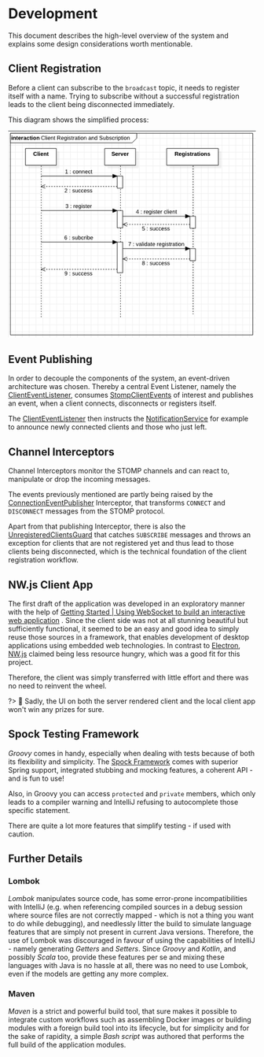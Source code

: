 # Development

This document describes the high-level overview of the system and explains some design considerations worth mentionable.

## Client Registration

Before a client can subscribe to the `broadcast` topic, it needs to register itself with a name. Trying to subscribe
without a successful registration leads to the client being disconnected immediately.

This diagram shows the simplified process:

![Client Registration](../assets/client-reg.png)

## Event Publishing

In order to decouple the components of the system, an event-driven architecture was chosen. Thereby a central Event
Listener, namely the [ClientEventListener](/apubsub/apidocs/com/github/jazzschmidt/apubsub/ClientEventListener.html),
consumes
[StompClientEvents](/apubsub/apidocs/com/github/jazzschmidt/apubsub/events/StompClientEvent.html) of interest and
publishes an event, when a client connects, disconnects or registers itself.

The [ClientEventListener](/apubsub/apidocs/com/github/jazzschmidt/apubsub/ClientEventListener.html) then instructs the
[NotificationService](/apubsub/apidocs/com/github/jazzschmidt/apubsub/NotificationService.html) for example to announce
newly connected clients and those who just left.

## Channel Interceptors

Channel Interceptors monitor the STOMP channels and can react to, manipulate or drop the incoming messages.

The events previously mentioned are partly being raised by
the [ConnectionEventPublisher](/apubsub/apidocs/com/github/jazzschmidt/apubsub/interceptor/ConnectionEventPublisher.html)
Interceptor, that transforms `CONNECT` and `DISCONNECT` messages from the STOMP protocol.

Apart from that publishing Interceptor, there is also
the [UnregisteredClientsGuard](/apubsub/apidocs/com/github/jazzschmidt/apubsub/interceptor/UnregisteredClientsGuard.html)
that catches `SUBSCRIBE` messages and throws an exception for clients that are not registered yet and thus lead to those
clients being disconnected, which is the technical foundation of the client registration workflow.

## NW.js Client App

The first draft of the application was developed in an exploratory manner with the help
of [Getting Started | Using WebSocket to build an interactive web application](https://spring.io/guides/gs/messaging-stomp-websocket/)
. Since the client side was not at all stunning beautiful but sufficiently functional, it seemed to be an easy and good
idea to simply reuse those sources in a framework, that enables development of desktop applications using embedded web
technologies. In contrast to [Electron](https://www.electronjs.org/), [NW.js](https://nwjs.io/) claimed being less
resource hungry, which was a good fit for this project.

Therefore, the client was simply transferred with little effort and there was no need to reinvent the wheel.

?> :clown_face: Sadly, the UI on both the server rendered client and the local client app won't win any prizes for sure.

## Spock Testing Framework

_Groovy_ comes in handy, especially when dealing with tests because of both its flexibility and simplicity. The
[Spock Framework](https://spockframework.org/) comes with superior Spring support, integrated stubbing and mocking
features, a coherent API - and is fun to use!

Also, in Groovy you can access `protected` and  `private` members, which only leads to a compiler warning and IntelliJ
refusing to autocomplete those specific statement.

There are quite a lot more features that simplify testing - if used with caution.

## Further Details

### Lombok

_Lombok_ manipulates source code, has some error-prone incompatibilities with IntelliJ (e.g. when referencing compiled
sources in a debug session where source files are not correctly mapped - which is not a thing you want to do while
debugging), and needlessly litter the build to simulate language features that are simply not present in current Java
versions. Therefore, the use of Lombok was discouraged in favour of using the capabilities of IntelliJ - namely
generating
_Getters_ and _Setters_. Since _Groovy_ and _Kotlin_, and possibly _Scala_ too, provide these features per se and mixing
these languages with Java is no hassle at all, there was no need to use Lombok, even if the models are getting any more
complex.

### Maven

_Maven_ is a strict and powerful build tool, that sure makes it possible to integrate custom workflows such as
assembling Docker images or building modules with a foreign build tool into its lifecycle, but for simplicity and for
the sake of rapidity, a simple _Bash script_ was authored that performs the full build of the application modules.
